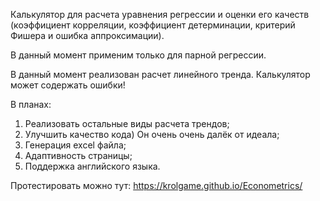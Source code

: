 Калькулятор для расчета уравнения регрессии и оценки его качеств (коэффициент корреляции, коэффициент детерминации, критерий Фишера и ошибка аппроксимации).

В данный момент применим только для парной регрессии.

В данный момент реализован расчет линейного тренда. Калькулятор может содержать ошибки!

В планах:
1) Реализовать остальные виды расчета трендов;
2) Улучшить качество кода) Он очень очень далёк от идеала;
3) Генерация excel файла;
4) Адаптивность страницы;
5) Поддержка английского языка.

Протестировать можно тут: https://krolgame.github.io/Econometrics/
